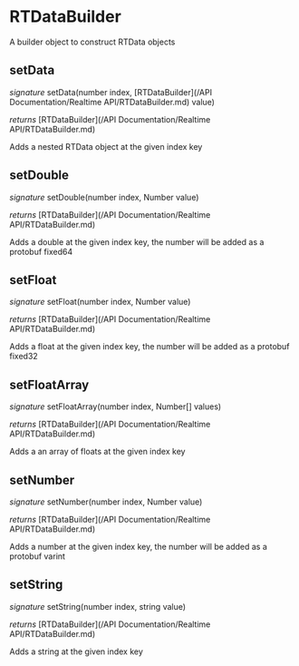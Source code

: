 # RTDataBuilder

A builder object to construct RTData objects


## setData
_signature_ setData(number index, [RTDataBuilder](/API Documentation/Realtime API/RTDataBuilder.md) value)</p>
_returns_ [RTDataBuilder](/API Documentation/Realtime API/RTDataBuilder.md)</p>
Adds a nested RTData object at the given index key

## setDouble
_signature_ setDouble(number index, Number value)</p>
_returns_ [RTDataBuilder](/API Documentation/Realtime API/RTDataBuilder.md)</p>
Adds a double at the given index key, the number will be added as a protobuf fixed64

## setFloat
_signature_ setFloat(number index, Number value)</p>
_returns_ [RTDataBuilder](/API Documentation/Realtime API/RTDataBuilder.md)</p>
Adds a float at the given index key, the number will be added as a protobuf fixed32

## setFloatArray
_signature_ setFloatArray(number index, Number[] values)</p>
_returns_ [RTDataBuilder](/API Documentation/Realtime API/RTDataBuilder.md)</p>
Adds a an array of floats at the given index key

## setNumber
_signature_ setNumber(number index, Number value)</p>
_returns_ [RTDataBuilder](/API Documentation/Realtime API/RTDataBuilder.md)</p>
Adds a number at the given index key, the number will be added as a protobuf varint

## setString
_signature_ setString(number index, string value)</p>
_returns_ [RTDataBuilder](/API Documentation/Realtime API/RTDataBuilder.md)</p>
Adds a string at the given index key

